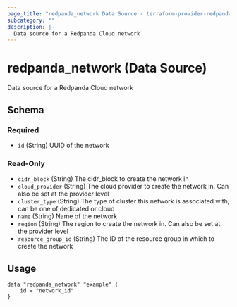 ```yaml
---
page_title: "redpanda_network Data Source - terraform-provider-redpanda"
subcategory: ""
description: |-
  Data source for a Redpanda Cloud network
---
```


# redpanda_network (Data Source)

Data source for a Redpanda Cloud network

<!-- schema generated by tfplugindocs -->
## Schema

### Required

- `id` (String) UUID of the network

### Read-Only

- `cidr_block` (String) The cidr_block to create the network in
- `cloud_provider` (String) The cloud provider to create the network in. Can also be set at the provider level
- `cluster_type` (String) The type of cluster this network is associated with, can be one of dedicated or cloud
- `name` (String) Name of the network
- `region` (String) The region to create the network in. Can also be set at the provider level
- `resource_group_id` (String) The ID of the resource group in which to create the network

## Usage

```hcl
data "redpanda_network" "example" {
    id = "network_id"
}
```